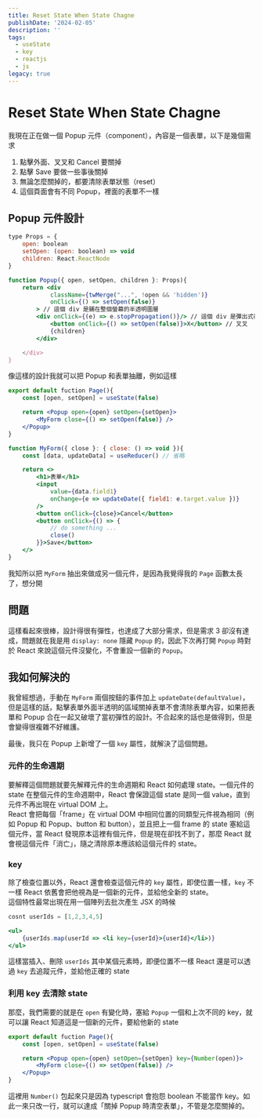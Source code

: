 ```yaml
---
title: Reset State When State Chagne
publishDate: '2024-02-05'
description: ''
tags:
  - useState
  - key
  - reactjs
  - js
legacy: true
---
```


# Reset State When State Chagne
我現在正在做一個 Popup 元件（component），內容是一個表單，以下是幾個需求

1. 點擊外面、叉叉和 Cancel 要關掉
2. 點擊 Save 要做一些事後關掉
3. 無論怎麼關掉的，都要清除表單狀態（reset）
4. 這個頁面會有不同 Popup，裡面的表單不一樣

## Popup 元件設計

```jsx
type Props = {
    open: boolean
    setOpen: (open: boolean) => void
    children: React.ReactNode
}

function Popup({ open, setOpen, children }: Props){
    return <div 
            className={twMerge("...", !open && 'hidden')}
            onClick={() => setOpen(false)}
        > // 這個 div 是鋪在整個螢幕的半透明圖層
        <div onClick={(e) => e.stopPropagation()}/> // 這個 div 是彈出式視窗，白色底
            <button onClick={() => setOpen(false)}>X</button> // 叉叉
            {children}
        </div>

    </div>
}
```

像這樣的設計我就可以把 Popup 和表單抽離，例如這樣

```jsx
export default fuction Page(){
    const [open, setOpen] = useState(false)

    return <Popup open={open} setOpen={setOpen}>
        <MyForm close={() => setOpen(false)} />
    </Popup>
}

function MyForm({ close }: { close: () => void }){
    const [data, updateData] = useReducer() // 省略

    return <>
        <h1>表單</h1>
        <input
            value={data.field1}
            onChange={e => updateDate({ field1: e.target.value })}
        />
        <button onClick={close}>Cancel</button>
        <button onClick={() => {
            // do something ...
            close()
        }}>Save</button>
    </>
}
```

我知所以把 `MyForm` 抽出來做成另一個元件，是因為我覺得我的 `Page` 函數太長了，想分開

## 問題
這樣看起來很棒，設計得很有彈性，也達成了大部分需求，但是需求 3 卻沒有達成，問題就在我是用 `display: none` 隱藏 `Popup` 的，因此下次再打開 `Popup` 時對於 React 來說這個元件沒變化，不會重設一個新的 `Popup`。

## 我如何解決的
我曾經想過，手動在 `MyForm` 兩個按鈕的事件加上 `updateDate(defaultValue)`，但是這樣的話，點擊表單外面半透明的區域關掉表單不會清除表單內容，如果把表單和 Popup 合在一起又破壞了當初彈性的設計。不合起來的話也是做得到，但是會變得很複雜不好維護。  

最後，我只在 Popup 上新增了一個 `key` 屬性，就解決了這個問題。  

### 元件的生命週期
要解釋這個問題就要先解釋元件的生命週期和 React 如何處理 state。一個元件的 state 在整個元件的生命週期中，React 會保證這個 state 是同一個 value，直到元件不再出現在 virtual DOM 上。  
React 會把每個「frame」在 virtual DOM 中相同位置的同類型元件視為相同（例如 Popup 和 Popup、button 和 button），並且把上一個 frame 的 state 塞給這個元件，當 React 發現原本這裡有個元件，但是現在卻找不到了，那麼 React 就會視這個元件「消亡」，隨之清除原本應該給這個元件的 state。

### key
除了檢查位置以外，React 還會檢查這個元件的 `key` 屬性，即使位置一樣，`key` 不一樣 React 依舊會把他視為是一個新的元件，並給他全新的 state。  
這個特性最常出現在用一個陣列去批次產生 JSX 的時候

```jsx
cosnt userIds = [1,2,3,4,5]

<ul>
    {userIds.map(userId => <li key={userId}>{userId}</li>)}
</ul>
```

這樣當插入、刪除 `userIds` 其中某個元素時，即便位置不一樣 React 還是可以透過 `key` 去追蹤元件，並給他正確的 state

### 利用 key 去清除 state
那麼，我們需要的就是在 `open` 有變化時，塞給 `Popup` 一個和上次不同的 key，就可以讓 React 知道這是一個新的元件，要給他新的 state

```jsx
export default fuction Page(){
    const [open, setOpen] = useState(false)

    return <Popup open={open} setOpen={setOpen} key={Number(open)}>
        <MyForm close={() => setOpen(false)} />
    </Popup>
}
```

這裡用 `Number()` 包起來只是因為 typescript 會抱怨 boolean 不能當作 key。如此一來只改一行，就可以達成「關掉 Popup 時清空表單」，不管是怎麼關掉的。

